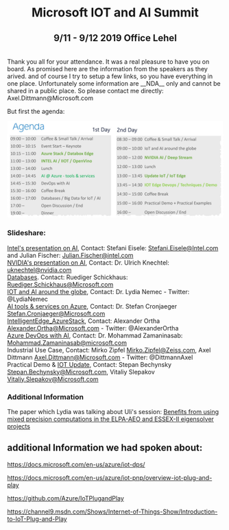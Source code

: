 # <center> Microsoft IOT and AI Summit </center> # 
## <center> 9/11 - 9/12 2019 Office Lehel </center> ##
<br>
Thank you all for your attendance. It was a real pleasure to have you on board. As promised here are the information from the speakers as they arived. and of course I try to setup a few links, so you have everything in one place. Unfortunately some information are __NDA__ only and cannot be shared in a public place. So please contact me directly: Axel.Dittmann@Microsoft.com

But first the agenda:

![Agenda](agenda_iotaisummit.jpg)

### Slideshare:
[Intel's presentation on AI](https://github.com/DittmannAxel/AI_IOT_Summit_Sept19/blob/master/IntelAIVisionupdateMicrosoftAIuIOTSummit2019v09.pdf), Contact: Stefani Eisele: <Stefani.Eisele@Intel.com> and Julian Fischer: <Julian.Fischer@intel.com>   <br>
[NVIDIA's presentation on AI](https://github.com/DittmannAxel/AI_IOT_Summit_Sept19/blob/master/NVIDIA_Azure_IoT_v1.pdf), Contact: Dr. Ulrich Knechtel: <uknechtel@nvidia.com> <br>
[Databases](https://github.com/DittmannAxel/AI_IOT_Summit_Sept19/blob/master/AzureSQLDW.pdf). Contact: Ruediger Schickhaus: <Ruediger.Schickhaus@Microsoft.com><br>
[IOT and AI around the globe](https://github.com/DittmannAxel/AI_IOT_Summit_Sept19/blob/master/IOTuAIaroundtheglobe.pdf), Contact: Dr. Lydia Nemec - Twitter: @LydiaNemec
<br>
[AI  tools & services on Azure](https://github.com/DittmannAxel/AI_IOT_Summit_Sept19/blob/master/Azure_ML_Overview.pdf), Contact: Dr. Stefan Cronjaeger <Stefan.Cronjaeger@Microsoft.com><br>
[IntelligentEdge_AzureStack](https://github.com/DittmannAxel/AI_IOT_Summit_Sept19/blob/master/AIUIoT-Event_Azure-Edge-customer-ready.pdf), Contact: Alexander Ortha <Alexander.Ortha@Microsoft.com> - Twitter: @AlexanderOrtha
<br>
[Azure DevOps with AI](https://github.com/DittmannAxel/AI_IOT_Summit_Sept19/blob/master/DevOps_for_AI.pdf), Contact: Dr. Mohammad Zamaninasab: <Mohammad.Zamaninasab@microsoft.com>
<br>
Industrial Use Case, Contact: Mirko Zipfel <Mirko.Zipfel@Zeiss.com>, Axel Dittmann <Axel.Dittmann@Microsoft.com> - Twitter: @DittmannAxel <br>
Practical Demo & [IOT Update](https://github.com/DittmannAxel/AI_IOT_Summit_Sept19/blob/master/iotedge.pdf), Contact: Stepan Bechynsky <Stepan.Bechynsky@Microsoft.com>, Vitaliy Slepakov <Vitaliy.Slepakov@Microsoft.com> 
### Additional Information ###
The paper which Lydia was talking about Uli's session: [Benefits from using mixed precision computations in the ELPA-AEO and ESSEX-II eigensolver projects](https://link.springer.com/article/10.1007/s13160-019-00360-8) <br>

## additional Information we had spoken about: ##

https://docs.microsoft.com/en-us/azure/iot-dps/

https://docs.microsoft.com/en-us/azure/iot-pnp/overview-iot-plug-and-play

https://github.com/Azure/IoTPlugandPlay

https://channel9.msdn.com/Shows/Internet-of-Things-Show/Introduction-to-IoT-Plug-and-Play







